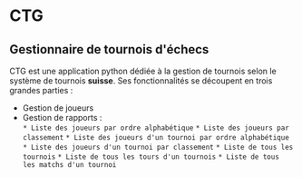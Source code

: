 # CTG
## Gestionnaire de tournois d'échecs

 CTG est une application python dédiée à la gestion de tournois selon le système de tournois __suisse__. Ses fonctionnalités se découpent en trois grandes parties :  
* Gestion de joueurs
* Gestion de rapports :  
`* Liste des joueurs par ordre alphabétique`
`* Liste des joueurs par classement`
`* Liste des joueurs d'un tournoi par ordre alphabétique`
`* Liste des joueurs d'un tournoi par classement`
`* Liste de tous les tournois`
`* Liste de tous les tours d'un tournois`
`* Liste de tous les matchs d'un tournoi`

